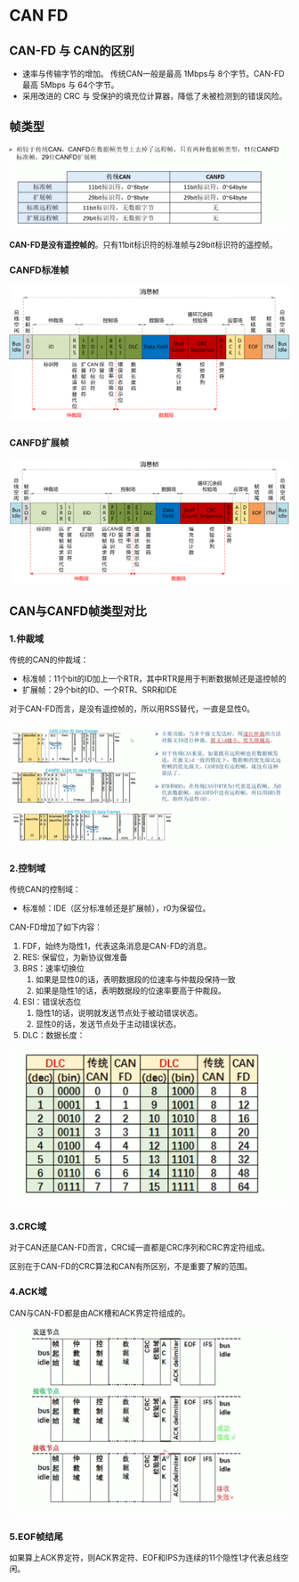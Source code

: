 # CAN FD


## CAN-FD 与 CAN的区别
* 速率与传输字节的增加。 传统CAN一般是最高 1Mbps与 8个字节。CAN-FD 最高 5Mbps 与 64个字节。   
* 采用改进的 CRC 与 受保护的填充位计算器，降低了未被检测到的错误风险。


## 帧类型

![](./src/CANFD与CAN的帧类型区别.png)

**CAN-FD是没有遥控帧的**。只有11bit标识符的标准帧与29bit标识符的遥控帧。

### CANFD标准帧

![](./src/CANFD标准帧格式.png)


### CANFD扩展帧

![](./src/CANFD扩展帧格式.png)


## CAN与CANFD帧类型对比

### 1.仲裁域

传统的CAN的仲裁域：
* 标准帧：11个bit的ID加上一个RTR，其中RTR是用于判断数据帧还是遥控帧的
* 扩展帧：29个bit的ID、一个RTR、SRR和IDE

对于CAN-FD而言，是没有遥控帧的，所以用RSS替代，一直是显性0。

![](./src/CAN与CANFD的仲裁域区别.png)

### 2.控制域


传统CAN的控制域：
* 标准帧：IDE（区分标准帧还是扩展帧），r0为保留位。

CAN-FD增加了如下内容：
1. FDF，始终为隐性1，代表这条消息是CAN-FD的消息。
2. RES: 保留位，为新协议做准备
3. BRS：速率切换位
   1. 如果是显性0的话，表明数据段的位速率与仲裁段保持一致
   2. 如果是隐性1的话，表明数据段的位速率要高于仲裁段。
4. ESI：错误状态位
   1. 隐性1的话，说明就发送节点处于被动错误状态。
   2. 显性0的话，发送节点处于主动错误状态。
5. DLC：数据长度：

![](./src/CANFD的DLC字节数位.png)


### 3.CRC域

对于CAN还是CAN-FD而言，CRC域一直都是CRC序列和CRC界定符组成。

区别在于CAN-FD的CRC算法和CAN有所区别，不是重要了解的范围。


### 4.ACK域

CAN与CAN-FD都是由ACK槽和ACK界定符组成的。


![](./src/ACK域.png)


### 5.EOF帧结尾

如果算上ACK界定符，则ACK界定符、EOF和IPS为连续的11个隐性1才代表总线空闲。